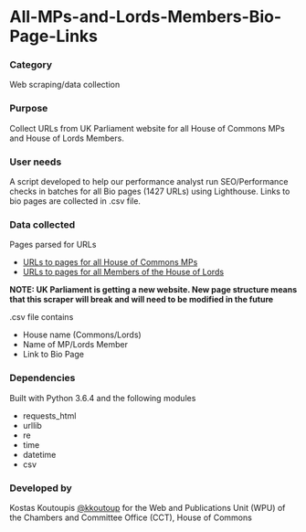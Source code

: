 # All-MPs-and-Lords-Members-Bio-Page-Links

### Category
Web scraping/data collection

### Purpose
Collect URLs from UK Parliament website for all House of Commons MPs and House of Lords Members.

### User needs
A script developed to help our performance analyst run SEO/Performance checks in batches for all Bio pages (1427 URLs) using Lighthouse. Links to bio pages are collected in .csv file.

### Data collected
Pages parsed for URLs
* [URLs to pages for all House of Commons MPs](https://www.parliament.uk/mps-lords-and-offices/mps/)
* [URLs to pages for all Members of the House of Lords](https://www.parliament.uk/mps-lords-and-offices/lords/)

**NOTE: UK Parliament is getting a new website. New page structure means that this scraper will break and will need to be modified in the future**

.csv file contains
- House name (Commons/Lords)
- Name of MP/Lords Member
- Link to Bio Page

### Dependencies
Built with Python 3.6.4 and the following modules
- requests_html
- urllib
- re
- time
- datetime
- csv

### Developed by
Kostas Koutoupis [@kkoutoup](https://github.com/kkoutoup) for the Web and Publications Unit (WPU) of the Chambers and Committee Office (CCT), House of Commons

